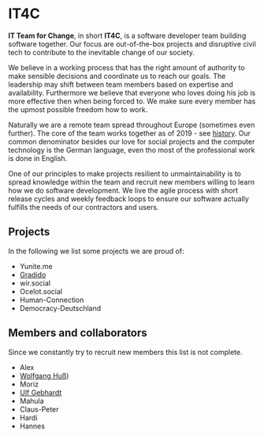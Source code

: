 # IT4C

**IT Team for Change**, in short **IT4C**, is a software developer team building software together. Our focus are out-of-the-box projects and disruptive civil tech to contribute to the inevitable change of our society.

We believe in a working process that has the right amount of authority to make sensible decisions and coordinate us to reach our goals. The leadership may shift between team members based on expertise and availability. Furthermore we believe that everyone who loves doing his job is more effective then when being forced to. We make sure every member has the upmost possible freedom how to work.

Naturally we are a remote team spread throughout Europe (sometimes even further). The core of the team works together as of 2019 - see [history](./history.md). Our common denominator besides our love for social projects and the computer technology is the German language, even tho most of the professional work is done in English.

One of our principles to make projects resilient to unmaintainability is to spread knowledge within the team and recruit new members willing to learn how we do software development. We live the agile process with short release cycles and weekly feedback loops to ensure our software actually fulfills the needs of our contractors and users.

## Projects

In the following we list some projects we are proud of:

- Yunite.me <!--[Yunite.me](./projects/yunite.me.md)-->
- [Gradido](./projects/gradido.md)
- wir.social <!-- [wir.social](./projects/wir.social.md)-->
- Ocelot.social <!-- [Ocelot.social](./projects/ocelot.social.md) -->
- Human-Connection <!-- [Human-Connection](./projects/human-connection.md)-->
- Democracy-Deutschland <!-- [Democracy-Deutschland](./projects/democracy-deutschland.md) -->

## Members and collaborators

Since we constantly try to recruit new members this list is not complete.

- Alex <!--[Alex](./people/alex-friedland.md)-->
- [Wolfgang Huß](./people/wolfgang-huss.md))
- Moriz <!--[Moriz](./people/moriz-wahl.md))-->
- [Ulf Gebhardt](./people/ulf-gebhardt.md)
- Mahula <!--[Mahula](./people/mathias-.md))-->
- Claus-Peter <!--[Claus-Peter](./people/claus-peter-huebner.md))-->
- Hardi <!--[Hardi](./people/chrisopher-.md))-->
- Hannes <!--[Hannes](./people/hannes-heine.md))-->

<!-- ## Organisationen -->
<!-- textlint-disable period-in-list-item -->
<!-- - busFaktor() e.V. -->
<!-- textlint-enable period-in-list-item -->
